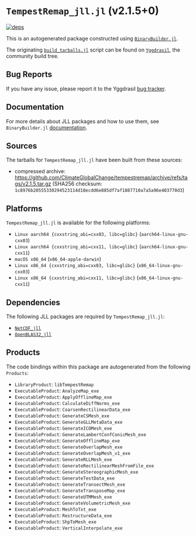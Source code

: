 # `TempestRemap_jll.jl` (v2.1.5+0)

[![deps](https://juliahub.com/docs/TempestRemap_jll/deps.svg)](https://juliahub.com/ui/Packages/TempestRemap_jll/PtUMK?page=2)

This is an autogenerated package constructed using [`BinaryBuilder.jl`](https://github.com/JuliaPackaging/BinaryBuilder.jl).

The originating [`build_tarballs.jl`](https://github.com/JuliaPackaging/Yggdrasil/blob/5b1b259970f10bfd0cca40c477f133808d05ebe0/T/TempestRemap/build_tarballs.jl) script can be found on [`Yggdrasil`](https://github.com/JuliaPackaging/Yggdrasil/), the community build tree.

## Bug Reports

If you have any issue, please report it to the Yggdrasil [bug tracker](https://github.com/JuliaPackaging/Yggdrasil/issues).

## Documentation

For more details about JLL packages and how to use them, see `BinaryBuilder.jl` [documentation](https://docs.binarybuilder.org/stable/jll/).

## Sources

The tarballs for `TempestRemap_jll.jl` have been built from these sources:

* compressed archive: https://github.com/ClimateGlobalChange/tempestremap/archive/refs/tags/v2.1.5.tar.gz (SHA256 checksum: `1c8976b20555330294523114d18ecdd6e885df7af1887710a7a5a96e403770d3`)

## Platforms

`TempestRemap_jll.jl` is available for the following platforms:

* `Linux aarch64 {cxxstring_abi=cxx03, libc=glibc}` (`aarch64-linux-gnu-cxx03`)
* `Linux aarch64 {cxxstring_abi=cxx11, libc=glibc}` (`aarch64-linux-gnu-cxx11`)
* `macOS x86_64` (`x86_64-apple-darwin`)
* `Linux x86_64 {cxxstring_abi=cxx03, libc=glibc}` (`x86_64-linux-gnu-cxx03`)
* `Linux x86_64 {cxxstring_abi=cxx11, libc=glibc}` (`x86_64-linux-gnu-cxx11`)

## Dependencies

The following JLL packages are required by `TempestRemap_jll.jl`:

* [`NetCDF_jll`](https://github.com/JuliaBinaryWrappers/NetCDF_jll.jl)
* [`OpenBLAS32_jll`](https://github.com/JuliaBinaryWrappers/OpenBLAS32_jll.jl)

## Products

The code bindings within this package are autogenerated from the following `Products`:

* `LibraryProduct`: `libTempestRemap`
* `ExecutableProduct`: `AnalyzeMap_exe`
* `ExecutableProduct`: `ApplyOfflineMap_exe`
* `ExecutableProduct`: `CalculateDiffNorms_exe`
* `ExecutableProduct`: `CoarsenRectilinearData_exe`
* `ExecutableProduct`: `GenerateCSMesh_exe`
* `ExecutableProduct`: `GenerateGLLMetaData_exe`
* `ExecutableProduct`: `GenerateICOMesh_exe`
* `ExecutableProduct`: `GenerateLambertConfConicMesh_exe`
* `ExecutableProduct`: `GenerateOfflineMap_exe`
* `ExecutableProduct`: `GenerateOverlapMesh_exe`
* `ExecutableProduct`: `GenerateOverlapMesh_v1_exe`
* `ExecutableProduct`: `GenerateRLLMesh_exe`
* `ExecutableProduct`: `GenerateRectilinearMeshFromFile_exe`
* `ExecutableProduct`: `GenerateStereographicMesh_exe`
* `ExecutableProduct`: `GenerateTestData_exe`
* `ExecutableProduct`: `GenerateTransectMesh_exe`
* `ExecutableProduct`: `GenerateTransposeMap_exe`
* `ExecutableProduct`: `GenerateUTMMesh_exe`
* `ExecutableProduct`: `GenerateVolumetricMesh_exe`
* `ExecutableProduct`: `MeshToTxt_exe`
* `ExecutableProduct`: `RestructureData_exe`
* `ExecutableProduct`: `ShpToMesh_exe`
* `ExecutableProduct`: `VerticalInterpolate_exe`
